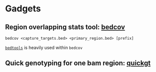 # Gadgets

## Region overlapping stats tool: <a href="bin/bedcov">bedcov</a>

```
bedcov <capture_targets.bed> <primary_region.bed> [prefix]
```

<a href="http://bedtools.readthedocs.io">`bedtools`</a> is heavily used within `bedcov`

## Quick genotyping for one bam region: <a href="quickgt">quickgt</a>


